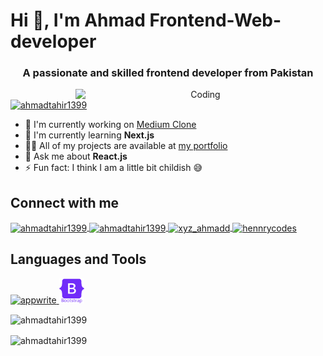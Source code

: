 # Hi 👋, I'm Ahmad Frontend-Web-developer

<div align="center">
  <h3>A passionate and skilled frontend developer from Pakistan</h3>
  <img align="right" alt="Coding" width="400" src="https://camo.githubusercontent.com/7de37139d0b4c1ce40865e799b446c0e963a3dd8fb68d239707237c40604fa3d/68747470733a2f2f63646e2e6472696262626c652e636f6d2f75736572732f3733303730332f73637265656e73686f74732f363538313234332f6176656e746f2e676966"/>
</div>

<p align="left">
  <a href="https://github.com/ryo-ma/github-profile-trophy">
    <img src="https://github-profile-trophy.vercel.app/?username=ahmadtahir1399" alt="ahmadtahir1399" />
  </a>
</p>

- 🔭 I'm currently working on [Medium Clone](https://ahmad-medium-clone.vercel.app/)
- 🌱 I'm currently learning **Next.js**
- 👨‍💻 All of my projects are available at [my portfolio](https://ahmad-potfolio.vercel.app/)
- 💬 Ask me about **React.js**
- ⚡ Fun fact: I think I am a little bit childish 😅

## Connect with me

<p align="left">
  <a href="https://twitter.com/ahmadtahir1399" target="blank">
    <img align="center" src="https://raw.githubusercontent.com/rahuldkjain/github-profile-readme-generator/master/src/images/icons/Social/twitter.svg" alt="ahmadtahir1399" height="30" width="40" />
  </a>
  <a href="https://linkedin.com/in/ahmadtahir1399/" target="blank">
    <img align="center" src="https://raw.githubusercontent.com/rahuldkjain/github-profile-readme-generator/master/src/images/icons/Social/linked-in-alt.svg" alt="ahmadtahir1399" height="30" width="40" />
  </a>
  <a href="https://www.instagram.com/xyz_ahmadd/" target="blank">
    <img align="center" src="https://raw.githubusercontent.com/rahuldkjain/github-profile-readme-generator/master/src/images/icons/Social/instagram.svg" alt="xyz_ahmadd" height="30" width="40" />
  </a>
  <a href="https://www.youtube.com/@hennrycodes/videos" target="blank">
    <img align="center" src="https://raw.githubusercontent.com/rahuldkjain/github-profile-readme-generator/master/src/images/icons/Social/youtube.svg" alt="hennrycodes" height="30" width="40" />
  </a>
</p>

## Languages and Tools

<p align="left">
  <a href="https://appwrite.io" target="_blank" rel="noreferrer">
    <img src="https://www.vectorlogo.zone/logos/appwriteio/appwriteio-icon.svg" alt="appwrite" width="40" height="40"/>
  </a>
  <a href="https://getbootstrap.com" target="_blank" rel="noreferrer">
    <img src="https://raw.githubusercontent.com/devicons/devicon/master/icons/bootstrap/bootstrap-plain-wordmark.svg" alt="bootstrap" width="40" height="40"/>
  </a>
  <!-- Add the rest of your tools and languages here -->
</p>

<p>
  <img align="center" src="https://github-readme-stats.vercel.app/api/top-langs?username=ahmadtahir1399&show_icons=true&locale=en&layout=compact" alt="ahmadtahir1399" />
</p>

<p>
  <img align="center" src="https://github-readme-streak-stats.herokuapp.com/?user=ahmadtahir1399&" alt="ahmadtahir1399" />
</p>
